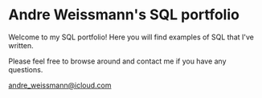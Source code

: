 # Andre Weissmann's SQL portfolio

Welcome to my SQL portfolio! Here you will find examples of SQL that I've written. 

Please feel free to browse around and contact me if you have any questions.

andre_weissmann@icloud.com

